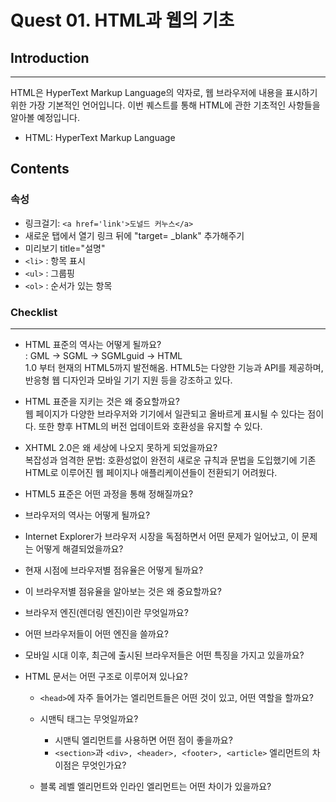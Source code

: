 # Quest 01. HTML과 웹의 기초
## Introduction
---
HTML은 HyperText Markup Language의 약자로, 웹 브라우저에 내용을 표시하기 위한 가장 기본적인 언어입니다. 이번 퀘스트를 통해 HTML에 관한 기초적인 사항들을 알아볼 예정입니다.   
- HTML: HyperText Markup Language   

## Contents
### 속성
- 링크걸기: `<a href='link'>도널드 커누스</a>`
- 새로운 탭에서 열기 링크 뒤에 "target=
_blank" 추가해주기
- 미리보기 title="설명"
- `<li>` : 항목 표시
- `<ul>` : 그룹핑
- `<ol>` : 순서가 있는 항목



### Checklist
---
- HTML 표준의 역사는 어떻게 될까요?   
: GML -> SGML -> SGMLguid -> HTML   
1.0 부터 현재의 HTML5까지 발전해옴. HTML5는 다양한 기능과 API를 제공하며, 반응형 웹 디자인과 모바일 기기 지원 등을 강조하고 있다. 

- HTML 표준을 지키는 것은 왜 중요할까요?   
웹 페이지가 다양한 브라우저와 기기에서 일관되고 올바르게 표시될 수 있다는 점이다. 또한 향후 HTML의 버전 업데이트와 호환성을 유지할 수 있다. 

- XHTML 2.0은 왜 세상에 나오지 못하게 되었을까요?   
복잡성과 엄격한 문법: 호환성없이 완전히 새로운 규칙과 문법을 도입했기에 기존 HTML로 이루어진 웹 페이지나 애플리케이션들이 전환되기 어려웠다.

- HTML5 표준은 어떤 과정을 통해 정해질까요?

- 브라우저의 역사는 어떻게 될까요?

- Internet Explorer가 브라우저 시장을 독점하면서 어떤 문제가 일어났고, 이 문제는 어떻게 해결되었을까요?

- 현재 시점에 브라우저별 점유율은 어떻게 될까요? 

- 이 브라우저별 점유율을 알아보는 것은 왜 중요할까요?

- 브라우저 엔진(렌더링 엔진)이란 무엇일까요? 

- 어떤 브라우저들이 어떤 엔진을 쓸까요?

- 모바일 시대 이후, 최근에 출시된 브라우저들은 어떤 특징을 가지고 있을까요?

- HTML 문서는 어떤 구조로 이루어져 있나요?

  - `<head>`에 자주 들어가는 엘리먼트들은 어떤 것이 있고, 어떤 역할을 할까요?

  - 시맨틱 태그는 무엇일까요?
    - 시맨틱 엘리먼트를 사용하면 어떤 점이 좋을까요?
    - `<section>`과 `<div>, <header>, <footer>, <article>` 엘리먼트의 차이점은 무엇인가요?

  - 블록 레벨 엘리먼트와 인라인 엘리먼트는 어떤 차이가 있을까요?